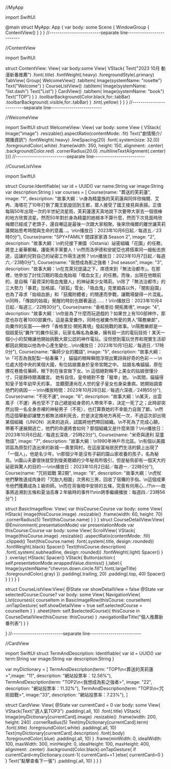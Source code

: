 //MyApp

import SwiftUI

@main
struct MyApp: App {
    var body: some Scene {
        WindowGroup {
            ContentView()
        }
    }
}
//-------------------------separate line-------------------------

//ContentView

import SwiftUI

struct ContentView: View{
    var body:some View{
        VStack{
        Text("2023 10月 動漫新番推薦")
                .font(.title)
            .fontWeight(.heavy)
            .foregroundStyle(.primary)
        TabView{
            Group{
            WelcomeView()
                .tabItem{
                    Image(systemName: "rosette")
                    Text("Welcome")
                }
            CourseListView()
                .tabItem{
                    Image(systemName: "list.dash")
                    Text("List")
                }
            CardView()
                .tabItem{
                    Image(systemName: "book")
                    Text("TOP")
                }
        }
            .toolbarBackground(Color.black,for:.tabBar)
            .toolbarBackground(.visible,for:.tabBar)
        }
        .tint(.yellow)
    }
    }
}
//-------------------------separate line-------------------------

//WeicomeView

import SwiftUI
struct WelcomeView: View{
var body: some View { 
    VStack{
    Image("image")
        .resizable().aspectRatio(contentMode: .fit)
    Text("劇情簡介/開播資訊")
        .fontWeight(.heavy)
        .lineSpacing(20)
        .font(.system(size: 32.0))
        .foregroundColor(.white)
        .frame(width: 350, height: 150, alignment: .center)
        .background(Color.red)
        .cornerRadius(20.0)
        .multilineTextAlignment(.center)
}}}
//-------------------------separate line-------------------------

//CourseListView

import SwiftUI

struct Course:Identifiable{
    var id = UUID()
    var name:String
    var image:String
    var description:String
}
var courses = [
    Course(name: "葬送的芙莉蓮", image: "1", description: "故事大綱：\n身為精靈族的芙莉蓮與同伴欣梅爾、艾冉、海塔花了10年打倒了魔王凱旋回到王都，眾人接受了國王接見與表揚。正值每隔50年出現一次的半世紀流星雨，芙莉蓮還天真地說下次要帶大家去一個很棒的地方欣賞流星。然而50年對於身為精靈的她根本不算什麼，然而下次見面時欣梅爾已經成了老頭子，還自嘲這是最後一次跟大家相聚。後來欣梅爾的離世讓芙莉蓮開始思考時間與生命的意義…。\n\n播放日：2023年10月6日起／每週五／23時0分"),
    Course(name: "SPY×FAMILY 間諜家家酒 Season 2", image: "2", description: "故事大綱：\n約兒接下東國（Ostania）祕密組織「花園」的任務，將登上豪華郵輪，護衛黑手黨要人！\n然而洛伊德和安妮亞也將搭乘同一艘船去旅遊，這讓約兒對自己的祕密工作萌生迷惘？\n\n播放日：2023年10月7日起／每週六／23時0分"),
    Course(name: "我想成為影之強者！2nd season", image: "3", description: "故事大綱：\n在克萊兒提議之下，席德來到「無法治都市」。在那裡，他參加了討伐沉眠的吸血鬼始祖「噬血女王」的任務。而後，出現在他眼前的，是自稱「最資深的吸血鬼獵人」的神祕美少女瑪莉。\n除了「無法治都市」的三大勢力「暴君」加格諾、「妖狐」雪女、「吸血鬼」克里姆森以外，「闇影庭園」也為了尋求「始祖血脈」和「惡魔附體者」的關連而參戰，讓戰場變得一片混亂。\n同時，「傳說的始祖」覺醒的時刻也跟著逼近……！\n\n播放日：2023年10月4日起／每週三／22時30分"),
    Course(name: "香格里拉·開拓異境", image: "4", description: "故事大綱：\n你是為了什麼而玩遊戲的？如果世上有100部神作，那麼也存在著1000部糞作。這是喜愛糞作，同時也被糞作所愛的男人“陽務樂郞”，向糞作的反面——神作「香格里拉·開拓異境」發起挑戰的故事。\n陽務樂郎是一個超愛玩“糞作”的糞作玩家，玩家名稱名為桑樂，擁有超一流的電玩技術！某天一個小小的契機讓他開始挑戰大眾公認的神作電玩。沒但想到電玩世界和現實生活卻都因此開始以他為中心產生變化…\n\n播放日：2023年10月1日起／每週日／17時0分"),
    Course(name: "藥師少女的獨語", image: "5", description: "故事大綱：\n「可否為我配製一帖春藥？」 貓貓的眼眸瞬間浮現出驚訝與好奇的色彩－－\n位處大陸中央的某個大國，有位姑娘置身於皇帝宮闕之中。 姑娘名喚貓貓，原在煙花巷擔任藥師，眼下則在後宮做下女。\n 這個絕對稱不上美女的姑娘很懂分寸，只是靜待期滿離宮。 她有自信，皇帝絕對不會「寵幸」她。 \n其間，貓貓得知皇子皆年幼早夭的事， 並聽聞連尚在人世的皇子皇女也身染重病，她開始調查他們的病因－－\n\n播放時間：2023年10月28日起／每週六深夜／24時55分"),
    Course(name: "不死不運", image: "6", description: "故事大綱：\n某天，出雲風子（不運）再也受不了自己總是給身旁的人帶來不幸，決定一死了之；此時卻突然出現一名全身赤裸的神秘男子（不死），也打算靠她的不幸能力自我了斷。\n然而這個舉動卻讓雙方都無法順利死去，於是決定換地方再死一次，不過這次卻出現某個組織（UNION）派來的追兵，試圖將他們帶回組織。\n不死為了完成心願，帶著不運展開逃亡，他們的命運將會如何？那個組織又是什麼來頭？\n\n播放日：2023年10月6日起／每週五深夜／25時23分"),
    Course(name: "米奇與達利 惡童物語", image: "7", description: "故事大綱：\n1990年神戶市北區。\n有個以美國郊區為原型打造出來的新城──奧里岡村，在這座富裕居民們生活的鎮上出現了「一個人」，他是名少年。\n那個少年是沒有子嗣的園山家收養的孩子，名為秘鳥。\n園山夫妻很快就受到俊美聰穎的少年秘鳥所吸引，但是秘鳥卻有一個天大的祕密與驚人的目的──\n\n播放日：2023年10月2日起／每週一／22時0分"),
    Course(name: "咒術廻戰 第2期", image: "8", description: "故事大綱：\n虎杖他們擊敗道成肉身的「咒胎九相圖」次男和三男，回收了宿儺的手指。\n這個成果令他們獲薦成為１級術師。\n而在背後暗中安排的五條，究竟有何用心…!?\n──故事將追溯到五條和夏油高專２年級時的事件!!\n\n跨季繼續播放：每週四／23時56分")
]

struct BasicImageRow: View{
    var thisCourse:Course
    var body: some View{
        HStack{
            Image(thisCourse.image)
                .resizable()
                .frame(width: 60, height: 70)
                .cornerRadius(5)
            Text(thisCourse.name)
        }
    }
}
struct CourseDetailView:View{
    @Environment(\.presentationMode) var presentationMode
    var thisCourse:Course
    var body: some View{
        ScrollView{
            VStack{
                Image(thisCourse.image)
                    .resizable()
                    .aspectRatio(contentMode: .fill)
                    .clipped()
                Text(thisCourse.name)
                    .font(.system(.title, design:.rounded))
                    .fontWeight(.black)
                Spacer()
                Text(thisCourse.description)
                    .font(.system(.subheadline, design:.rounded))
                    .fontWeight(.light)
                Spacer()
            }
        }
        .overlay(
            HStack{
                Spacer()
                VStack{
                    Button(action:{
                        self.presentationMode.wrappedValue.dismiss()
                    },label:{
                        Image(systemName:"chevron.down.circle.fill").font(.largeTitle)
                            .foregroundColor(.gray)
                    })
                    .padding(.trailing, 20)
                    .padding(.top, 40)
                    Spacer()
                }
            }
        )
    }
}

struct CourseListView:View{
    @State var showDetailView = false
    @State var selectedCourse:Course?
    var body: some View{
        NavigationView{
            List(courses){ courseItem in
                BasicImageRow(thisCourse: courseItem)
                    .onTapGesture{
                        self.showDetailView = true
                        self.selectedCourse = courseItem
                    }
            }
            .sheet(item: self.$selectedCourse){ thisCourse in CourseDetailView(thisCourse: thisCourse)
            }
            .navigationBarTitle("個人推薦新番列表")
        }
    }    
    
}
//-------------------------separate line-------------------------

//CardView

import SwiftUI
struct TermAndDescription: Identifiable{
    var id = UUID()
    var term:String 
    var image:String
    var description:String
}

var myDictionary = [
    TermAndDescription(term: "TOP1\n<葬送的芙莉蓮>",image: "11", description: "網站投票率：12.56%"),
    TermAndDescription(term: "TOP2\n<我想成為影之強者>", image: "22", description: "網站投票率：11.32%"),
    TermAndDescription(term: "TOP3\n<咒術廻戰>", image:"33", description: "網站投票率：7.23%"),
]

struct CardView: View{
    @State var currentCard = 0
    var body: some View{
        VStack{Text("週人氣TOP3")
                .padding(.all, 10)
             .font(.title)
            VStack{
                Image(myDictionary[currentCard].image)
                    .resizable()
                    .frame(width: 200, height: 240)
                    .cornerRadius(5)
                Text(myDictionary[currentCard].term)
                    .font(.title)
                    .foregroundColor(.white)
                    .padding(.all, 10)
                Text(myDictionary[currentCard].description)
                    .font(.body)
                    .foregroundColor(.blue)
                    .padding(.all, 10)
            }
            .frame(minWidth: 0, idealWidth: 100, maxWidth: 300, minHeight: 0, idealHeight: 100, maxHeight: 400, alignment: .center)
            .background(Color.black).onTapGesture{
                if currentCard<myDictionary.count-1{
                    currentCard+=1
                }else{
                    currentCard=0
                }
            }
            Text("點擊查看下一張")
                .padding(.all, 10)
        }
    }
}
